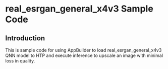 # real_esrgan_general_x4v3 Sample Code

## Introduction
This is sample code for using AppBuilder to load real_esrgan_general_x4v3 QNN model to HTP and execute inference to upscale an image with minimal loss in quality. 
